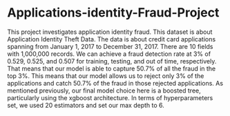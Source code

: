 # Applications-identity-Fraud-Project
This project investigates application identity fraud. This dataset is about Application Identity Theft Data. The data is about credit card applications spanning from January 1, 2017 to December 31, 2017. There are 10 fields with 1,000,000 records. We can achieve a fraud detection rate at 3% of 0.529, 0.525, and 0.507 for training, testing, and out of time, respectively. That means that our model is able to capture 50.7% of all the fraud in the top 3%. This means that our model allows us to reject only 3% of the applications and catch 50.7% of the fraud in those rejected applications. As mentioned previously, our final model choice here is a boosted tree, particularly using the xgboost architecture. In terms of hyperparameters set, we used 20 estimators and set our max depth to 6.
